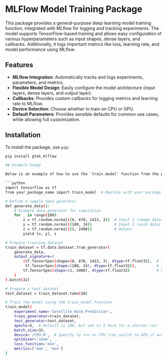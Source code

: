 # MLFlow Model Training Package

This package provides a general-purpose deep learning model training function, integrated with MLflow for logging and tracking experiments. The model supports TensorFlow-based training and allows easy configuration of various hyperparameters such as input shapes, dense layers, and callbacks. Additionally, it logs important metrics like loss, learning rate, and model performance using MLflow.

## Features
- **MLflow Integration**: Automatically tracks and logs experiments, parameters, and metrics.
- **Flexible Model Design**: Easily configure the model architecture (input layers, dense layers, and output layer).
- **Callbacks**: Provides custom callbacks for logging metrics and learning rate to MLflow.
- **Device Selection**: Choose whether to train on CPU or GPU.
- **Default Parameters**: Provides sensible defaults for common use cases, while allowing full customization.

## Installation

To install the package, use `pip`:

```bash
pip install gtek_mlflow

## Example Usage

Below is an example of how to use the `train_model` function from the package with a simple TensorFlow data generator.

```python
import tensorflow as tf
from your_package_name import train_model  # Replace with your package name

# Define a sample data generator
def generate_data():
    # Example data generator for simulation
    for _ in range(100):
        x = tf.random.normal((8, 670, 1413, 3))  # Input 1 (image data)
        y = tf.random.normal((100, 24))          # Input 2 (wind data)
        z = tf.random.normal((1, 2400))          # Output
        yield [x, y], z

# Prepare training dataset
train_dataset = tf.data.Dataset.from_generator(
    generate_data,
    output_signature=(
        (tf.TensorSpec(shape=(8, 670, 1413, 3), dtype=tf.float32),  # Input 1 (image data)
         tf.TensorSpec(shape=(100, 24), dtype=tf.float32)),         # Input 2 (wind data)
        tf.TensorSpec(shape=(1, 2400), dtype=tf.float32)            # Output
    )
).batch(32)

# Prepare a test dataset
test_dataset = train_dataset.take(10)

# Train the model using the train_model function
train_model(
    experiment_name='Satellite_Wind_Prediction',
    train_generator=train_dataset,
    test_generator=test_dataset,
    epochs=5,  # Default is 100, but set to 5 here for a shorter run
    batch_size=32,
    device='/CPU:0',  # Specify to run on CPU (can switch to GPU if available)
    optimizer='adam',
    loss_function='mse',
    metrics=['mae', 'mse']
)